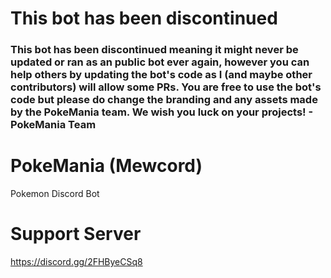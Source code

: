 # This bot has been discontinued
### This bot has been discontinued meaning it might never be updated or ran as an public bot ever again, however you can help others by updating the bot's code as I (and maybe other contributors) will allow some PRs. You are free to use the bot's code but please do change the branding and any assets made by the PokeMania team. We wish you luck on your projects! - PokeMania Team 

# PokeMania (Mewcord)
Pokemon Discord Bot

# Support Server
https://discord.gg/2FHByeCSq8
